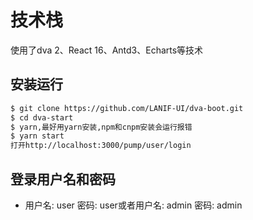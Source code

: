 # 技术栈

使用了dva 2、React 16、Antd3、Echarts等技术


## 安装运行

```bash
$ git clone https://github.com/LANIF-UI/dva-boot.git
$ cd dva-start
$ yarn,最好用yarn安装,npm和cnpm安装会运行报错
$ yarn start
打开http://localhost:3000/pump/user/login
```

## 登录用户名和密码
- 用户名: user  密码: user或者用户名: admin  密码: admin
